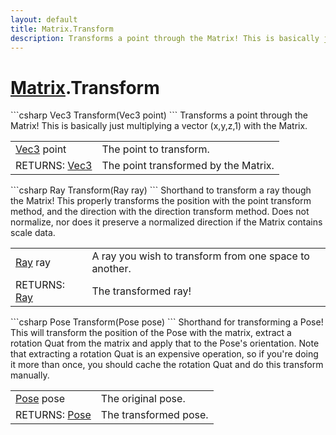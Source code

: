 ```yaml
---
layout: default
title: Matrix.Transform
description: Transforms a point through the Matrix! This is basically just multiplying a vector (x,y,z,1) with the Matrix.
---
```

# [Matrix]({{site.url}}/Pages/StereoKit/Matrix.html).Transform

<div class='signature' markdown='1'>
```csharp
Vec3 Transform(Vec3 point)
```
Transforms a point through the Matrix! This is basically
just multiplying a vector (x,y,z,1) with the Matrix.
</div>

|  |  |
|--|--|
|[Vec3]({{site.url}}/Pages/StereoKit/Vec3.html) point|The point to transform.|
|RETURNS: [Vec3]({{site.url}}/Pages/StereoKit/Vec3.html)|The point transformed by the Matrix.|

<div class='signature' markdown='1'>
```csharp
Ray Transform(Ray ray)
```
Shorthand to transform a ray though the Matrix! This
properly transforms the position with the point transform method,
and the direction with the direction transform method. Does not
normalize, nor does it preserve a normalized direction if the
Matrix contains scale data.
</div>

|  |  |
|--|--|
|[Ray]({{site.url}}/Pages/StereoKit/Ray.html) ray|A ray you wish to transform from one space to             another.|
|RETURNS: [Ray]({{site.url}}/Pages/StereoKit/Ray.html)|The transformed ray!|

<div class='signature' markdown='1'>
```csharp
Pose Transform(Pose pose)
```
Shorthand for transforming a Pose! This will transform
the position of the Pose with the matrix, extract a rotation Quat
from the matrix and apply that to the Pose's orientation. Note
that extracting a rotation Quat is an expensive operation, so if
you're doing it more than once, you should cache the rotation
Quat and do this transform manually.
</div>

|  |  |
|--|--|
|[Pose]({{site.url}}/Pages/StereoKit/Pose.html) pose|The original pose.|
|RETURNS: [Pose]({{site.url}}/Pages/StereoKit/Pose.html)|The transformed pose.|




